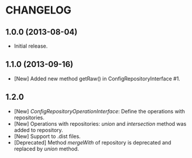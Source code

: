 CHANGELOG
=========

1.0.0 (2013-08-04)
------------------

* Initial release.

1.1.0 (2013-09-16)
------------------
* [New] Added new method getRaw() in ConfigRepositoryInterface #1.

1.2.0
-----
* [New] *ConfigRepositoryOperationInterface*: Define the operations with repositories.
* [New] Operations with repositories: *union* and *intersection* method was added to repository.
* [New] Support to .dist files.
* [Deprecated] Method *mergeWith* of repository is deprecated and replaced by *union* method.